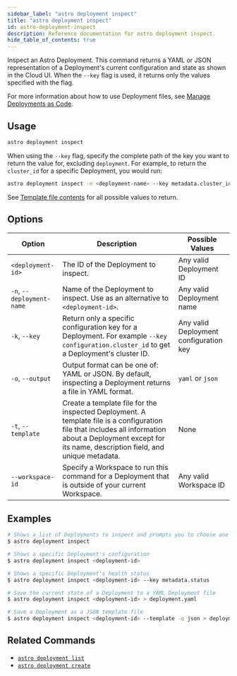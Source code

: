```yaml
---
sidebar_label: "astro deployment inspect"
title: "astro deployment inspect"
id: astro-deployment-inspect
description: Reference documentation for astro deployment inspect.
hide_table_of_contents: true
---
```


Inspect an Astro Deployment. This command returns a YAML or JSON representation of a Deployment's current configuration and state as shown in the Cloud UI. When the `--key` flag is used, it returns only the values specified with the flag.

For more information about how to use Deployment files, see [Manage Deployments as Code](manage-deployments-as-code.md).

## Usage

```bash
astro deployment inspect
```

When using the `--key` flag, specify the complete path of the key you want to return the value for, excluding `deployment`. For example, to return the `cluster_id` for a specific Deployment, you would run:

```bash
astro deployment inspect -n <deployment-name> --key metadata.cluster_id
```

See [Template file contents](manage-deployments-as-code.md#template-file-reference) for all possible values to return. 

## Options

| Option                    | Description                                                                                                             | Possible Values          |
| ------------------------- | ----------------------------------------------------------------------------------------------------------------------- | ------------------------ |
| `<deployment-id>`   | The ID of the Deployment to inspect.                                                | Any valid Deployment ID   |
| `-n`, `--deployment-name` | Name of the Deployment to inspect. Use as an alternative to `<deployment-id>`.                                                                                     | Any valid Deployment name |
| `-k`, `--key`             | Return only a specific configuration key for a Deployment. For example `--key configuration.cluster_id` to get a Deployment's cluster ID.       | Any valid Deployment configuration key   |
| `-o`, `--output`          | Output format can be one of: YAML or JSON. By default, inspecting a Deployment returns a file in YAML format. | `yaml` or `json`             |
| `-t`, `--template`          | Create a template file for the inspected Deployment. A template file is a configuration file that includes all information about a Deployment except for its name, description field, and unique metadata. | None            |
| `--workspace-id`          | Specify a Workspace to run this command for a Deployment that is outside of your current Workspace.                                               | Any valid Workspace ID   |

## Examples

```bash
# Shows a list of Deployments to inspect and prompts you to choose one
$ astro deployment inspect

# Shows a specific Deployment's configuration
$ astro deployment inspect <deployment-id>

# Shows a specific Deployment's health status
$ astro deployment inspect <deployment-id> --key metadata.status

# Save the current state of a Deployment to a YAML Deployment file
$ astro deployment inspect <deployment-id> > deployment.yaml

# Save a Deployment as a JSON template file
$ astro deployment inspect <deployment-id> --template -o json > deployment.json
```

## Related Commands

- [`astro deployment list`](cli/astro-deployment-list.md)
- [`astro deployment create`](cli/astro-deployment-create.md)
